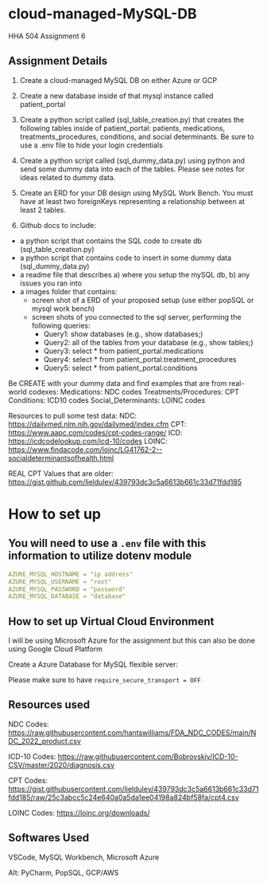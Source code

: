 # cloud-managed-MySQL-DB
HHA 504 Assignment 6

## Assignment Details
1. Create a cloud-managed MySQL DB on either Azure or GCP

2. Create a new database inside of that mysql instance called patient_portal  

3. Create a python script called (sql_table_creation.py) that creates the following tables inside of patient_portal: patients, medications, treatments_procedures, conditions, and social determinants. Be sure to use a .env file to hide your login credentials 

4. Create a python script called (sql_dummy_data.py) using python and send some dummy data into each of the tables. Please see notes for ideas related to dummy data. 

5. Create an ERD for your DB design using MySQL Work Bench. You must have at least two foreignKeys representing a relationship between at least 2 tables. 

6. Github docs to include: 
- a python script that contains the SQL code to create db (sql_table_creation.py) 
- a python script that contains code to insert in some dummy data (sql_dummy_data.py) 
- a readme file that describes a) where you setup the mySQL db, b) any issues you ran into 
- a images folder that contains: 
    - screen shot of a ERD of your proposed setup (use either popSQL or mysql work bench) 
    - screen shots of you connected to the sql server, performing the following queries: 
        - Query1: show databases (e.g., show databases;) 
        - Query2: all of the tables from your database (e.g., show tables;)  
        - Query3: select * from patient_portal.medications 
        - Query4: select * from patient_portal.treatment_procedures
        - Query5: select * from patient_portal.conditions

Be CREATE with your dummy data and find examples that are from real-world codexes: 
Medications: NDC codes
Treatments/Procedures: CPT 
Conditions: ICD10 codes
Social_Determinants: LOINC codes 

Resources to pull some test data: 
NDC: https://dailymed.nlm.nih.gov/dailymed/index.cfm 
CPT: https://www.aapc.com/codes/cpt-codes-range/
ICD: https://icdcodelookup.com/icd-10/codes
LOINC: https://www.findacode.com/loinc/LG41762-2--socialdeterminantsofhealth.html

REAL CPT Values that are older: https://gist.github.com/lieldulev/439793dc3c5a6613b661c33d71fdd185

# How to set up


## You will need to use a `.env` file with this information to utilize dotenv module

```yaml
AZURE_MYSQL_HOSTNAME = "ip address"
AZURE_MYSQL_USERNAME = "root"
AZURE_MYSQL_PASSWORD = "password"
AZURE_MYSQL_DATABASE = "database"
```


## How to set up Virtual Cloud Environment

I will be using Microsoft Azure for the assignment but this can also be done using Google Cloud Platform

Create a Azure Database for MySQL flexible server:

Please make sure to have `require_secure_transport = OFF`


## Resources used

NDC Codes: https://raw.githubusercontent.com/hantswilliams/FDA_NDC_CODES/main/NDC_2022_product.csv

ICD-10 Codes: https://raw.githubusercontent.com/Bobrovskiy/ICD-10-CSV/master/2020/diagnosis.csv

CPT Codes: https://gist.githubusercontent.com/lieldulev/439793dc3c5a6613b661c33d71fdd185/raw/25c3abcc5c24e640a0a5da1ee04198a824bf58fa/cpt4.csv

LOINC Codes: https://loinc.org/downloads/


## Softwares Used

VSCode, MySQL Workbench, Microsoft Azure

Alt: PyCharm, PopSQL, GCP/AWS